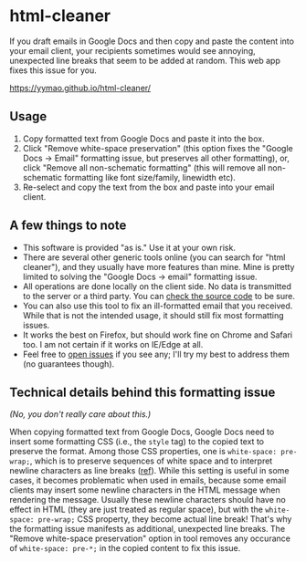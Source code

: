 # html-cleaner

If you draft emails in Google Docs and then copy and paste the content into your email client, your recipients sometimes would see annoying, unexpected line breaks that seem to be added at random. This web app fixes this issue for you. 

https://yymao.github.io/html-cleaner/ 

## Usage

1. Copy formatted text from Google Docs and paste it into the box.
2. Click "Remove white-space preservation" (this option fixes the "Google Docs -> Email" formatting issue, but preserves all other formatting), or, click "Remove all non-schematic formatting" (this will remove all non-schematic formatting like font size/family, linewidth etc). 
3. Re-select and copy the text from the box and paste into your email client.  

## A few things to note

- This software is provided "as is." Use it at your own risk.
- There are several other generic tools online (you can search for "html cleaner"), and they usually have more features than mine. Mine is pretty limited to solving the "Google Docs -> email" formatting issue. 
- All operations are done locally on the client side. No data is transmitted to the server or a third party. You can [check the source code](index.html) to be sure.
- You can also use this tool to fix an ill-formatted email that you received. While that is not the intended usage, it should still fix most formatting issues. 
- It works the best on Firefox, but should work fine on Chrome and Safari too. I am not certain if it works on IE/Edge at all. 
- Feel free to [open issues](https://github.com/yymao/html-cleaner/issues) if you see any; I'll try my best to address them (no guarantees though). 

## Technical details behind this formatting issue

_(No, you don't really care about this.)_

When copying formatted text from Google Docs, Google Docs need to insert some formatting CSS (i.e., the `style` tag) to the copied text to preserve the format. 
Among those CSS properties, one is `white-space: pre-wrap;`, which is to preserve sequences of white space and to interpret newline characters as line breaks ([ref](https://developer.mozilla.org/en-US/docs/Web/CSS/white-space)). 
While this setting is useful in some cases, it becomes problematic when used in emails, because some email clients may insert some newline characters in the HTML message when rendering the message. 
Usually these newline characters should have no effect in HTML (they are just treated as regular space), but with the `white-space: pre-wrap;` CSS property, they become actual line break! 
That's why the formatting issue manifests as additional, unexpected line breaks. 
The "Remove white-space preservation" option in tool removes any occurance of `white-space: pre-*;` in the copied content to fix this issue. 
